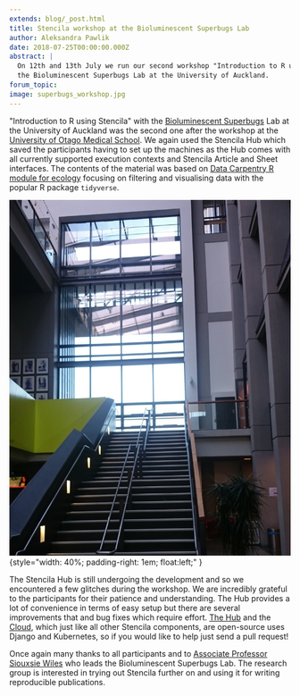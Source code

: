 ```yaml
---
extends: blog/_post.html
title: Stencila workshop at the Bioluminescent Superbugs Lab
author: Aleksandra Pawlik
date: 2018-07-25T00:00:00.000Z
abstract: |
  On 12th and 13th July we run our second workshop "Introduction to R using Stencila". The participants were researchers from the
  the Bioluminescent Superbugs Lab at the University of Auckland.
forum_topic:
image: superbugs_workshop.jpg
---
```


"Introduction to R using Stencila" with the [Bioluminescent Superbugs](http://www.superbugslab.org/) Lab at the University of Auckland was the second one after the workshop at the
[University of Otago Medical School](http://stenci.la/blog/2018-07-02-workshop-otago-university/). We again used the Stencila Hub which saved the participants
having to set up the machines as the Hub comes with all currently supported execution contexts and Stencila Article and Sheet interfaces.
The contents of the material was based on [Data Carpentry R module for ecology](http://www.datacarpentry.org/R-ecology-lesson/) focusing on
filtering and visualising data with the popular R package `tidyverse`.

![Workshop at Bioluminescent Superbugs](superbugs_workshop.jpg){style="width: 40%; padding-right: 1em; float:left;" }

The Stencila Hub is still undergoing the development and so we encountered a few glitches during the workshop. We are incredibly grateful to the
participants for their patience and understanding. The Hub provides a lot of convenience in terms of easy setup but there are several improvements that
and bug fixes which require effort. [The Hub](https://github.com/stencila/hub) and the [Cloud](https://github.com/stencila/cloud), which just like all other Stencila components, are open-source uses Django and Kubernetes, so if you would like to help
just send a pull request!

Once again many thanks to all participants and to [Associate Professor Siouxsie Wiles](http://siouxsiew.blogspot.com/) who leads the Bioluminescent Superbugs Lab. The research group is
interested in trying out Stencila further on and using it for writing reproducible publications.

